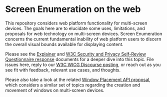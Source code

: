 # Screen Enumeration on the web

This repository considers web platform functionality for multi-screen devices.
The goals here are to elucidate some uses, limitations, and proposals for web
technology on multi-screen devices. Screen Enumeration concerns the current
fundamental inability of web platform users to discern the overall visual bounds
available for displaying content.

Please see the
[Explainer](https://github.com/spark008/screen-enumeration/blob/master/EXPLAINER.md)
and [W3C Security and Privacy Self-Review Questionnaire response](https://github.com/spark008/screen-enumeration/blob/master/security_and_privacy.md)
documents for a deeper dive into this topic. File issues here, reply to our
[W3C WICG Discourse posting](https://discourse.wicg.io/latest), or
reach out as you see fit with feedback, relevant use cases, and thoughts.

Please also take a look at the related
[Window Placement API proposal](https://github.com/spark008/window-placement/blob/master/README.md),
which considers a similar set of topics regarding the creation and movement of
windows on multi-screen devices.